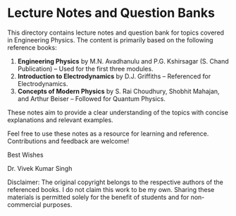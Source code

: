 # Lecture Notes and Question Banks

This directory contains lecture notes and question bank for topics covered in Engineering Physics. The content is primarily based on the following reference books:  

1. **Engineering Physics** by M.N. Avadhanulu and P.G. Kshirsagar (S. Chand Publication) – Used for the first three modules.  
2. **Introduction to Electrodynamics** by D.J. Griffiths – Referenced for Electrodynamics.  
3. **Concepts of Modern Physics** by S. Rai Choudhury, Shobhit Mahajan, and Arthur Beiser – Followed for Quantum Physics.  

These notes aim to provide a clear understanding of the topics with concise explanations and relevant examples.  

Feel free to use these notes as a resource for learning and reference. Contributions and feedback are welcome!  

Best Wishes 

Dr. Vivek Kumar Singh  

Disclaimer: The original copyright belongs to the respective authors of the referenced books. I do not claim this work to be my own. Sharing these materials is permitted solely for the benefit of students and for non-commercial purposes.
